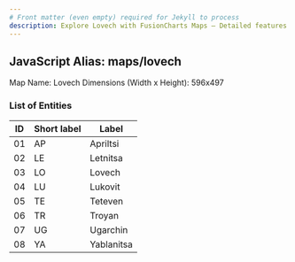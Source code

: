 ```yaml
---
# Front matter (even empty) required for Jekyll to process
description: Explore Lovech with FusionCharts Maps – Detailed features for seamless integration. Try now & enhance your data visualization today! 
---
```


## JavaScript Alias: maps/lovech

Map Name: Lovech
Dimensions (Width x Height): 596x497





### List of Entities

ID | Short label | Label
---|---|---|
01|AP|Apriltsi
02|LE|Letnitsa
03|LO|Lovech
04|LU|Lukovit
05|TE|Teteven
06|TR|Troyan
07|UG|Ugarchin
08|YA|Yablanitsa

